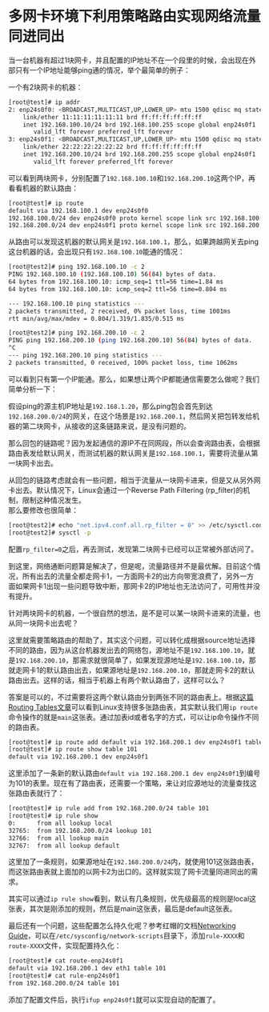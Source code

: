 # 多网卡环境下利用策略路由实现网络流量同进同出

当一台机器有超过1块网卡，并且配置的IP地址不在一个段里的时候，会出现在外部只有一个IP地址能够ping通的情况，举个最简单的例子：

一个有2块网卡的机器：

```bash
[root@test]# ip addr
2: enp24s0f0: <BROADCAST,MULTICAST,UP,LOWER_UP> mtu 1500 qdisc mq state UP group default qlen 1000
    link/ether 11:11:11:11:11:11 brd ff:ff:ff:ff:ff:ff
    inet 192.168.100.10/24 brd 192.168.100.255 scope global enp24s0f1
       valid_lft forever preferred_lft forever
3: enp24s0f1: <BROADCAST,MULTICAST,UP,LOWER_UP> mtu 1500 qdisc mq state UP group default qlen 1000
    link/ether 22:22:22:22:22:22 brd ff:ff:ff:ff:ff:ff
    inet 192.168.200.10/24 brd 192.168.200.255 scope global enp24s0f1
       valid_lft forever preferred_lft forever
```

可以看到两块网卡，分别配置了`192.168.100.10`​和`192.168.200.10`​这两个IP，再看看机器的默认路由：

```bash
[root@test]# ip route
default via 192.168.100.1 dev enp24s0f0
192.168.100.0/24 dev enp24s0f0 proto kernel scope link src 192.168.100.10
192.168.200.0/24 dev enp24s0f1 proto kernel scope link src 192.168.200.10
```

从路由可以发现这机器的默认网关是`192.168.100.1`​，那么，如果跨越网关去ping这台机器的话，会出现只有`192.168.100.10`​能通的情况：

```bash
[root@test2]# ping 192.168.100.10 -c 2
PING 192.168.100.10 (192.168.100.10) 56(84) bytes of data.
64 bytes from 192.168.100.10: icmp_seq=1 ttl=56 time=1.84 ms
64 bytes from 192.168.100.10: icmp_seq=2 ttl=56 time=0.804 ms

--- 192.168.100.10 ping statistics ---
2 packets transmitted, 2 received, 0% packet loss, time 1001ms
rtt min/avg/max/mdev = 0.804/1.319/1.835/0.515 ms

[root@test2]# ping 192.168.200.10 -c 2
PING ping 192.168.200.10 (ping 192.168.200.10) 56(84) bytes of data.
^C
--- ping 192.168.200.10 ping statistics ---
2 packets transmitted, 0 received, 100% packet loss, time 1062ms
```

可以看到只有第一个IP能通。那么，如果想让两个IP都能通信需要怎么做呢？我们简单分析一下：

假设ping的源主机IP地址是`192.168.1.20`​，那么ping包会首先到达`192.168.200.0/24`​的网关，在这个场景是`192.168.200.1`​，然后网关把包转发给机器的第二块网卡，从接收的这条链路来说，是没有问题的。

那么回包的链路呢？因为发起通信的源IP不在同网段，所以会查询路由表，会根据路由表发给默认网关，而测试机器的默认网关是`192.168.100.1`​，需要将流量从第一块网卡出去。

从回包的链路考虑就会有一些问题，相当于流量从一块网卡进来，但是又从另外网卡出去。默认情况下，Linux会通过一个Reverse Path Filtering (rp\_filter)的机制，限制这种情况发生。  
那么要修改也很简单：

```bash
[root@test2]# echo "net.ipv4.conf.all.rp_filter = 0" >> /etc/sysctl.conf
[root@test2]# sysctl -p
```

配置`rp_filter=0`​之后，再去测试，发现第二块网卡已经可以正常被外部访问了。

到这里，网络通断问题算是解决了，但是呢，流量路径并不是最优解。目前这个情况，所有出去的流量全都走网卡1，一方面网卡2的出方向带宽浪费了，另外一方面如果网卡1出现一些问题导致中断，那网卡2的IP地址也无法访问了，可用性并没有提升。

针对两块网卡的机器，一个很自然的想法，是不是可以某一块网卡进来的流量，也从同一块网卡出去呢？

这里就需要策略路由的帮助了，其实这个问题，可以转化成根据source地址选择不同的路由，因为从这台机器发出去的网络包，源地址不是`192.168.100.10`​，就是`192.168.200.10`​，那需求就很简单了，如果发现源地址是`192.168.100.10`​，那就走网卡1的默认路由出去，如果源地址是`192.168.200.10`​，那就走网卡2的默认路由出去。这样的话，相当于机器上有两个默认路由了，这样可以么？

答案是可以的，不过需要将这两个默认路由分到两张不同的路由表上。根据[这篇Routing Tables文章](http://linux-ip.net/html/routing-tables.html)可以看到Linux支持很多张路由表，其实默认我们用`ip route`​命令操作的就是`main`​这张表。通过加表id或者名字的方式，可以让ip命令操作不同的路由表。

```bash
[root@test]# ip route add default via 192.168.200.1 dev enp24s0f1 table 101
[root@test]# ip route show table 101
default via 192.168.200.1 dev enp24s0f1
```

这里添加了一条新的默认路由`default via 192.168.200.1 dev enp24s0f1`​到编号为101的表里。现在有了路由表，还需要一个策略，来让对应源地址的流量查找这张路由表就行了：

```bash
[root@test]# ip rule add from 192.168.200.0/24 table 101
[root@test]# ip rule show
0:      from all lookup local
32765:  from 192.168.200.0/24 lookup 101
32766:  from all lookup main
32767:  from all lookup default
```

这里加了一条规则，如果源地址在`192.168.200.0/24`​内，就使用101这张路由表，而这张路由表就上面加的以网卡2为出口的。这样就实现了网卡流量同进同出的需求。

其实可以通过`ip rule show`​看到，默认有几条规则，优先级最高的规则是local这张表，其次是刚添加的规则，然后是main这张表，最后是default这张表。

最后还有一个问题，这些配置怎么持久化呢？参考红帽的文档[Networking Guide](https://access.redhat.com/documentation/en-us/red_hat_enterprise_linux/7/html/networking_guide/sec-configuring_static_routes_in_ifcfg_files#sec-Understanding_Policy-routing)，可以在`/etc/sysconfig/network-scripts`​目录下，添加`rule-XXXX`​和`route-XXXX`​文件，实现配置持久化：

```bash
[root@test]# cat route-enp24s0f1
default via 192.168.200.1 dev eth1 table 101
[root@test]# cat rule-enp24s0f1
from 192.168.200.0/24 table 101
```

添加了配置文件后，执行`ifup enp24s0f1`​就可以实现自动的配置了。
